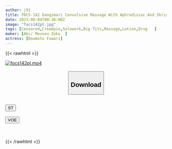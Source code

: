 ```yaml
---
author: j91
title: FOCS-142 Gangimari Convulsive Massage With Aphrodisiac And Shrimp Warp! My Dick, Spirit, And Big Tits Are Messed Up, And I Get Creampied... I'm Domoto Fuwari
date: 2023-08-04T00:38:00Z
image: "focs142pl.jpg"
tags: [Censored,Creampie,Solowork,Big Tits,Massage,Lotion,Drug	 ]
maker: [Abc/ Mousou Zoku  ]
actress: [Doumoto Fuwari]
---
```



{{< rawhtml >}}

<div class="video" data-videoid="lrKPvd9Oe0uZDo">
    <a href="javascript:;">
        <img src="https://my.j91.asia/posts/focs142pl/focs142pl.jpg" width="WIDTH" height="HEIGHT" alt="focs142pl.mp4" loading="lazy">
    </a>
</div>

<script type="text/javascript" src="https://j91.asia/asset/on-demand-st.js"></script>

<br>
  <link rel="stylesheet" href="https://j91.asia/asset/bs5.css">
  
  <center>
  <button class="btn btn-primary" type="button" data-bs-toggle="collapse" data-bs-target=".multi-collapse" aria-expanded="false" aria-controls="multiCollapseExample1 multiCollapseExample2"><h2>Download</h2></button></center>
</p>
<div class="row">
  <div class="col">
    <div class="collapse multi-collapse" id="multiCollapseExample1">
      <div class="card card-body">
	      	      <br>
<div class="buttons">  
<a href="https://streamtape.to/v/lrKPvd9Oe0uZDo"><button class="btn-hover color-3"><i class="fa fa-download"></i> ST</button></a></div>
    </div>
  </div>
</div>
  <div class="col">
    <div class="collapse multi-collapse" id="multiCollapseExample2">
      <div class="card card-body">
	      <br>
<div class="buttons">
    <a href="https://voe.sx/lhura5s7x4jh"><button class="btn-hover color-9"><i class="fa fa-download"></i> VOE</button></a></div>
<br><br>
      </div>
    </div>
  </div>
</div>

{{< /rawhtml >}}